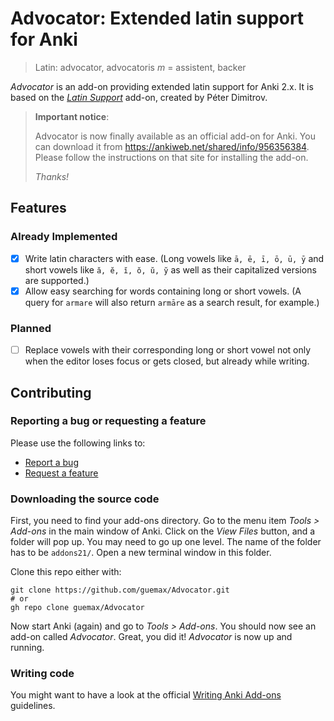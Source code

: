 # Advocator: Extended latin support for Anki

> Latin: advocator, advocatoris *m* = assistent, backer

*Advocator* is an add-on providing extended latin support for Anki 2.x. It is 
based on the *[Latin Support](https://ankiweb.net/shared/info/1548612994)* 
add-on, created by Péter Dimitrov.

> **Important notice**:
> 
> Advocator is now finally available as an official add-on for Anki. 
> You can download it from https://ankiweb.net/shared/info/956356384. Please follow the instructions on that site for installing the add-on.
> 
> *Thanks!*

## Features

### Already Implemented

 - [x] Write latin characters with ease. (Long vowels like `ā, ē, ī, ō, ū, ȳ` 
   and short vowels like `ă, ĕ, ĭ, ŏ, ŭ, y̆` as well as their capitalized 
   versions are supported.)
 - [x] Allow easy searching for words containing long or short vowels. (A query 
   for `armare` will also return `armāre` as a search result, for example.)

### Planned

 - [ ] Replace vowels with their corresponding long or short vowel not only when
   the editor loses focus or gets closed, but already while writing.

## Contributing

### Reporting a bug or requesting a feature

Please use the following links to:

 - [Report a bug](https://github.com/guemax/Advocator/issues/new?assignees=&labels=bug&projects=&template=bug_report.md&title=)
 - [Request a feature](https://github.com/guemax/Advocator/issues/new?assignees=&labels=enhancement&projects=&template=feature_request.md&title=)

### Downloading the source code

First, you need to find your add-ons directory. Go to the menu item 
*Tools > Add-ons* in the main window of Anki. Click on the *View Files* button, 
and a folder will pop up. You may need to go up one level. The name of the 
folder has to be `addons21/`. Open a new terminal window in this folder.

Clone this repo either with:

```shell
git clone https://github.com/guemax/Advocator.git
# or
gh repo clone guemax/Advocator
```

Now start Anki (again) and go to *Tools > Add-ons*. You should now see an add-on 
called *Advocator*. Great, you did it! *Advocator* is now up and running.

### Writing code

You might want to have a look at the official 
[Writing Anki Add-ons](https://addon-docs.ankiweb.net/intro.html) guidelines.
